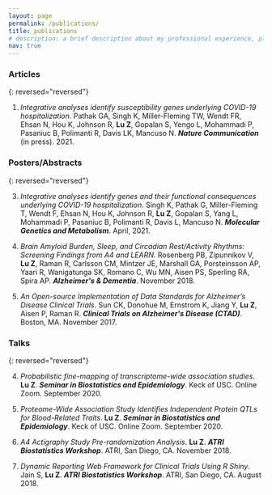 ```yaml
---
layout: page
permalink: /publications/
title: publications
# description: a brief description about my professional experience, please check my CV at "about" page for details.
nav: true
---
```


### **Articles**

{: reversed="reversed"}

1. *Integrative analyses identify susceptibility genes underlying COVID-19 hospitalization*. Pathak GA, Singh K, Miller-Fleming TW, Wendt FR, Ehsan N, Hou K, Johnson R, **Lu Z**, Gopalan S, Yengo L, Mohammadi P, Pasaniuc B, Polimanti R, Davis LK, Mancuso N. ***Nature Communication*** (in press). 2021.


### **Posters/Abstracts**

{: reversed="reversed"}

3. *Integrative analyses identify genes and their functional consequences underlying COVID-19 hospitalization*. Singh K, Pathak G, Miller-Fleming T, Wendt F, Ehsan N, Hou K, Johnson R, **Lu Z**, Gopalan S, Yang L, Mohammadi P, Pasaniuc B, Polimanti R, Davis L, Mancuso N. ***Molecular Genetics and Metabolism***. April, 2021.

2. *Brain Amyloid Burden, Sleep, and Circadian Rest/Activity Rhythms: Screening Findings from A4 and LEARN*. Rosenberg PB, Zipunnikov V, **Lu Z**, Raman R, Carlsson CM, Mintzer JE, Marshall GA, Porsteinsson AP, Yaari R, Wanigatunga SK, Romano C, Wu MN, Aisen PS, Sperling RA, Spira AP. ***Alzheimer's & Dementia***. November 2018.

1. *An Open-source Implementation of Data Standards for Alzheimer’s Disease Clinical Trials*. Sun CK, Donohue M, Ernstrom K, Jiang Y, **Lu Z**, Aisen P, Raman R. ***Clinical Trials on Alzheimer's Disease (CTAD)***. Boston, MA. November 2017.

### **Talks**

{: reversed="reversed"}

4. *Probabilistic fine-mapping of transcriptome-wide association studies*. **Lu Z**. ***Seminar in Biostatistics and Epidemiology***. Keck of USC. Online Zoom. September 2020.

3. *Proteome-Wide Association Study Identifies Independent Protein QTLs for Blood-Related Traits*. **Lu Z**. ***Seminar in Biostatistics and Epidemiology***. Keck of USC. Online Zoom. September 2020.

2. *A4 Actigraphy Study Pre-randomization Analysis*. **Lu Z**. ***ATRI Biostatistics Workshop***. ATRI, San Diego, CA. November 2018.

1. *Dynamic Reporting Web Framework for Clinical Trials Using R Shiny*. Jain S, **Lu Z**. ***ATRI Biostatistics Workshop***. ATRI, San Diego, CA. August 2018.
